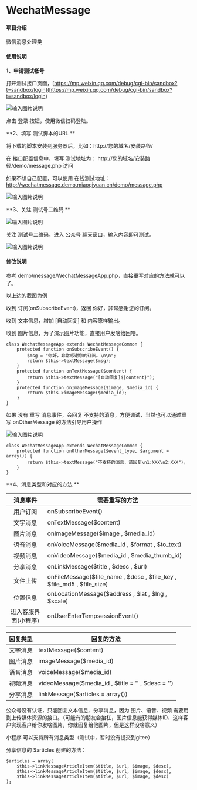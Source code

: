# WechatMessage

#### 项目介绍
微信消息处理类

#### 使用说明

**1、申请测试帐号**

打开测试接口页面，[https://mp.weixin.qq.com/debug/cgi-bin/sandbox?t=sandbox/login](https://mp.weixin.qq.com/debug/cgi-bin/sandbox?t=sandbox/login)

![输入图片说明](https://images.gitee.com/uploads/images/2019/0104/161704_fbff2508_82383.png "1.png")

点击 登录 按钮，使用微信扫码登陆。

**2、填写 测试脚本的URL **

将下载的脚本安装到服务器后，比如：http://您的域名/安装路径/

在 接口配置信息中，填写 测试地址为： http://您的域名/安装路径/demo/message.php 访问

如果不想自己配置，可以使用 在线测试地址：http://wechatmessage.demo.miaoqiyuan.cn/demo/message.php

![输入图片说明](https://images.gitee.com/uploads/images/2019/0104/162114_2c759830_82383.png "2.png")


**3、关注 测试号二维码 **

![输入图片说明](https://images.gitee.com/uploads/images/2019/0104/162348_24e78c53_82383.png "3.png")

关注 测试号二维码，进入 公众号 聊天窗口，输入内容即可测试。

![输入图片说明](https://images.gitee.com/uploads/images/2019/0104/162928_a77ffa95_82383.jpeg "4.jpg")

#### 修改说明

参考 demo/message/WechatMessageApp.php，直接重写对应的方法就可以了。

以上边的截图为例

收到 订阅(onSubscribeEvent)，返回 你好，非常感谢您的订阅。

收到 文本信息，增加 [自动回复] 和 内容原样输出。

收到 图片信息，为了演示图片功能，直接用户发啥给回啥。

```
class WechatMessageApp extends WechatMessageCommon {
	protected function onSubscribeEvent() {
		$msg = "你好，非常感谢您的订阅。\n\n";
		return $this->textMessage($msg);
	}
	protected function onTextMessage($content) {
		return $this->textMessage("[自动回复]${content}");
	}
	protected function onImageMessage($image, $media_id) {
		return $this->imageMessage($media_id);
	}
}
```

如果 没有 重写 消息事件，会回复 不支持的消息，方便调试，当然也可以通过重写 onOtherMessage 的方法引导用户操作

![输入图片说明](https://images.gitee.com/uploads/images/2019/0104/163515_563a4dfb_82383.jpeg "5.jpg")

```
class WechatMessageApp extends WechatMessageCommon {
	protected function onOtherMessage($event_type, $argument = array()) {
		return $this->textMessage("不支持的消息，请回复\n1:XXX\n2:XXX");
	}
}
```

**4、消息类型和对应的方法 **

| 消息事件 | 需要重写的方法 | 
| :-: | - |
| 用户订阅 | onSubscribeEvent() |
| 文字消息 | onTextMessage($content) |
| 图片消息 | onImageMessage($image , $media_id) |
| 语音消息 | onVoiceMessage($media_id , $format , $to_text) |
| 视频消息 | onVideoMessage($media_id , $media_thumb_id) |
| 分享消息 | onLinkMessage($title , $desc , $url) |
| 文件上传 | onFileMessage($file_name , $desc , $file_key , $file_md5 , $file_size) |
| 位置信息 | onLocationMessage($address , $lat , $lng , $scale) |
| 进入客服界面(小程序) | onUserEnterTempsessionEvent() |

| 回复类型 | 回复的方法 | 
| :-: | - |
| 文字消息 | textMessage($content) |
| 图片消息 | imageMessage($media_id) |
| 语音消息 | voiceMessage($media_id) |
| 视频消息 | videoMessage($media_id , $title = '' , $desc = '') |
| 分享消息 | linkMessage($articles = array()) |


公众号没有认证，只能回复文本信息、分享消息，因为 图片、语音、视频 需要用到上传媒体资源的接口。（可能有的朋友会抬杠，图片信息能获得媒体ID、这样客户实现客户给你发啥图片，你就回复给他图片，但是这样没啥意义）

小程序 可以支持所有消息类型（测试中，暂时没有提交到gitee）

分享信息的 $articles 创建的方法：

```
$articles = array(
    $this->linkMessageArticleItem($title, $url, $image, $desc),
    $this->linkMessageArticleItem($title, $url, $image, $desc),
    $this->linkMessageArticleItem($title, $url, $image, $desc)
);
```
